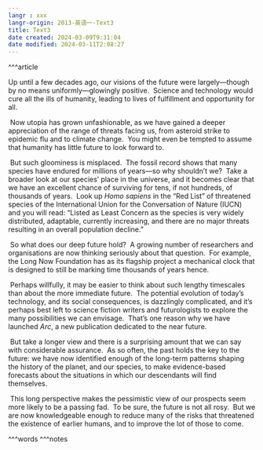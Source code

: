 ```yaml
---
langr : xxx
langr-origin: 2013-英语一-Text3
title: Text3
date created: 2024-03-09T9:31:04
date modified: 2024-03-11T2:08:27
---
```


^^^article

Up until a few decades ago, our visions of the future were largely—though by no means uniformly—glowingly positive.  Science and technology would cure all the ills of humanity, leading to lives of fulfillment and opportunity for all.

 Now utopia has grown unfashionable, as we have gained a deeper appreciation of the range of threats facing us, from asteroid strike to epidemic flu and to climate change.  You might even be tempted to assume that humanity has little future to look forward to.

 But such gloominess is misplaced.  The fossil record shows that many species have endured for millions of years—so why shouldn’t we?  Take a broader look at our species’ place in the universe, and it becomes clear that we have an excellent chance of surviving for tens, if not hundreds, of thousands of years.  Look up _Homo sapiens_ in the “Red List” of threatened species of the International Union for the Conversation of Nature (IUCN) and you will read: “Listed as Least Concern as the species is very widely distributed, adaptable, currently increasing, and there are no major threats resulting in an overall population decline.”

 So what does our deep future hold?  A growing number of researchers and organisations are now thinking seriously about that question.  For example, the Long Now Foundation has as its flagship project a mechanical clock that is designed to still be marking time thousands of years hence.

 Perhaps willfully, it may be easier to think about such lengthy timescales than about the more immediate future.  The potential evolution of today’s technology, and its social consequences, is dazzlingly complicated, and it’s perhaps best left to science fiction writers and futurologists to explore the many possibilities we can envisage.  That’s one reason why we have launched _Arc_, a new publication dedicated to the near future.

 But take a longer view and there is a surprising amount that we can say with considerable assurance.  As so often, the past holds the key to the future: we have now identified enough of the long-term patterns shaping the history of the planet, and our species, to make evidence-based forecasts about the situations in which our descendants will find themselves.

 This long perspective makes the pessimistic view of our prospects seem more likely to be a passing fad.  To be sure, the future is not all rosy.  But we are now knowledgeable enough to reduce many of the risks that threatened the existence of earlier humans, and to improve the lot of those to come.




^^^words
^^^notes
